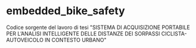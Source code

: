# embedded_bike_safety
Codice sorgente del lavoro di tesi "SISTEMA DI ACQUISIZIONE PORTABILE PER L’ANALISI INTELLIGENTE DELLE DISTANZE DEI SORPASSI CICLISTA-AUTOVEICOLO IN CONTESTO URBANO"
